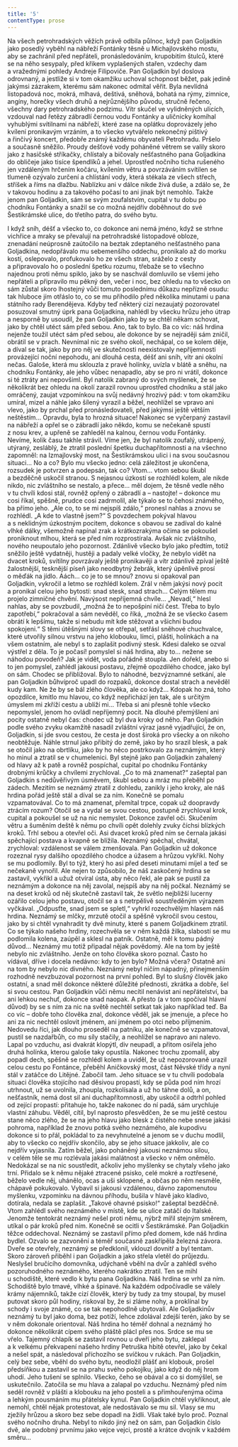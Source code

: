 ```yaml
---
title: '5'
contentType: prose
---
```


<section>

Na všech petrohradských věžích právě odbila půlnoc, když pan Goljadkin jako posedlý vyběhl na nábřeží Fontánky těsně u Michajlovského mostu, aby se zachránil před nepřáteli, pronásledováním, krupobitím štulců, které se na něho sesypaly, před křikem vyplašených stařen, vzdechy dam a vražednými pohledy Andreje Filipoviče. Pan Goljadkin byl doslova odrovnaný, a jestliže si v tom okamžiku uchoval schopnost běžet, pak jedině jakýmsi zázrakem, kterému sám nakonec odmítal věřit. Byla nevlídná listopadová noc, mokrá, mlhavá, deštivá, sněhová, bohatá na rýmy, zimnice, angíny, horečky všech druhů a nejrůznějšího původu, stručně řečeno, všechny dary petrohradského podzimu. Vítr skučel ve vylidněných ulicích, vzdouval nad řetězy zábradlí černou vodu Fontánky a uličnicky komíhal vyhublými svítilnami na nábřeží, které zase na oplátku doprovázely jeho kvílení pronikavým vrzáním, a to všecko vytvářelo nekonečný pištivý a řinčivý koncert, předobře známý každému obyvateli Petrohradu. Pršelo a současně sněžilo. Proudy dešťové vody poháněné větrem se valily skoro jako z hasičské stříkačky, chlístaly a bičovaly nešťastného pana Goljadkina do obličeje jako tisíce špendlíků a jehel. Uprostřed nočního ticha rušeného jen vzdáleným hrčením kočáru, kvílením větru a povrzáváním svítilen se tlumeně ozývalo zurčení a chlístání vody, která stékala ze všech střech, stříšek a říms na dlažbu. Nablízku ani v dálce nikde živá duše, a zdálo se, že v takovou hodinu a za takového počasí to ani jinak být nemohlo. Takže jenom pan Goljadkin, sám se svým zoufalstvím, cupital v tu dobu po chodníku Fontánky a snažil se co možná nejdřív doběhnout do své Šestikrámské ulice, do třetího patra, do svého bytu.

I když sníh, déšť a všecko to, co dokonce ani nemá jméno, když se strhne vichřice a mraky se převalují na petrohradské listopadové obloze, znenadání neúprosně zaútočilo na beztak zdeptaného nešťastného pana Goljadkina, nedopřávalo mu sebemenšího oddechu, pronikalo až do morku kostí, oslepovalo, profukovalo ho ze všech stran, sráželo z cesty a připravovalo ho o poslední špetku rozumu, třebaže se to všechno najednou proti němu spiklo, jako by se naschvál domluvilo se všemi jeho nepřáteli a připravilo mu pěkný den, večer i noc, bez ohledu na to všecko on sám zůstal skoro lhostejný vůči tomuto poslednímu důkazu nepřízně osudu: tak hluboce jím otřáslo to, co se mu přihodilo před několika minutami u pana státního rady Berendějeva. Kdyby teď některý cizí nezaujatý pozorovatel posuzoval smutný úprk pana Goljadkina, nahlédl by všecku hrůzu jeho útrap a nesporně by usoudil, že pan Goljadkin jako by se chtěl někam schovat, jako by chtěl utéct sám před sebou. Ano, tak to bylo. Ba co víc: náš hrdina nejenže toužil utéct sám před sebou, ale dokonce by se nejraději sám zničil, obrátil se v prach. Nevnímal nic ze svého okolí, nechápal, co se kolem děje, a díval se tak, jako by pro něj ve skutečnosti neexistovaly nepříjemnosti provázející noční nepohodu, ani dlouhá cesta, déšť ani sníh, vítr ani okolní nečas. Galoše, která mu sklouzla z pravé holínky, uvízla v blátě a sněhu, na chodníku Fontánky, ale jeho vůbec nenapadlo, aby se pro ni vrátil, dokonce si té ztráty ani nepovšiml. Byl natolik zabraný do svých myšlenek, že se několikrát bez ohledu na okolí zarazil rovnou uprostřed chodníku a stál jako omráčený, zaujat vzpomínkou na svůj nedávný hrozivý pád: v tom okamžiku umíral, mizel a náhle jako šílený vyrazil a běžel, neohlížel se vpravo ani vlevo, jako by prchal před pronásledovateli, před jakýmsi ještě větším neštěstím… Opravdu, byla to hrozná situace! Nakonec se vyčerpaný zastavil na nábřeží a opřel se o zábradlí jako někdo, komu se nečekaně spustí z nosu krev, a upřeně se zahleděl na kalnou, černou vodu Fontánky. Nevíme, kolik času takhle strávil. Víme jen, že byl natolik zoufalý, utrápený, utýraný, zesláblý, že ztratil poslední špetku duchapřítomnosti a na všechno zapomněl: na Izmajlovský most, na Šestikrámskou ulici i na svou současnou situaci… No a co? Bylo mu všecko jedno: celá záležitost je ukončena, rozsudek je potvrzen a podepsán, tak co? Vtom… vtom sebou škubl a bezděčně uskočil stranou. S nejasnou úzkostí se rozhlédl kolem, ale nikde nikdo, nic zvláštního se nestalo, a přece… měl dojem, že těsně vedle něho v tu chvíli kdosi stál, rovněž opřený o zábradlí a – nastojte! – dokonce mu cosi říkal, spěšně, prudce cosi zadrmolil, ale týkalo se to čehosi známého, ba přímo jeho. „Ale co, to se mi nejspíš zdálo,“ pronesl nahlas a znovu se rozhlédl. „A kde to vlastně jsem?“ S povzdechem pokýval hlavou a s neklidným úzkostným pocitem, dokonce s obavou se zadíval do kalné vlhké dálky, všemožně napínal zrak a krátkozrakýma očima se pokoušel proniknout mlhou, která se před ním rozprostírala. Avšak nic zvláštního, nového ne­upoutalo jeho pozornost. Zdánlivě všecko bylo jako předtím, totiž sněžilo ještě vydatněji, hustěji a padaly velké vločky, že nebylo vidět na dvacet kroků, svítilny povrzávaly ještě pronikavěji a vítr zdánlivě zpíval ještě žalostnější, tesknější píseň jako neodbytný žebrák, který úpěnlivě prosí o měďák na jídlo. Aách… co je to se mnou? znovu si opakoval pan Goljadkin, vykročil a letmo se rozhlédl kolem. Zrál v něm jakýsi nový pocit a pronikal celou jeho bytostí: snad stesk, snad strach… Celým tělem mu projelo zimničné chvění. Navýsost nepříjemná chvíle… „Nevadí,“ hlesl nahlas, aby se povzbudil, „možná že to nepošpiní ničí čest. Třeba to bylo zapotřebí,“ pokračoval a sám nevěděl, co říká, „možná že se všecko časem obrátí k lepšímu, takže si nebudu mít kde stěžovat a všichni budou spokojeni.“ S těmi útěšnými slovy se otřepal, setřásl sněhové chuchvalce, které utvořily silnou vrstvu na jeho klobouku, límci, plášti, holínkách a na všem ostatním, ale nebyl s to zaplašit podivný stesk. Kdesi daleko se ozval výstřel z děla. To je počasí! pomyslel si náš hrdina, aby to… nežene se náhodou povodeň? Jak je vidět, voda pořádně stoupla. Jen dořekl, anebo si to jen pomyslel, zahlédl jakousi postavu, zřejmě opozdilého chodce, jako byl on sám. Chodec se přibližoval. Bylo to náhodné, bezvýznamné setkání, ale pan Goljadkin bůhvíproč upadl do rozpaků, dokonce dostal strach a nevěděl kudy kam. Ne že by se bál zlého člověka, ale co když… Kdopak ho zná, toho opozdilce, kmitlo mu hlavou, co když nepřichází jen tak, ale s určitým úmyslem mi zkříží cestu a ublíží mi… Třeba si ani přesně tohle všecko nepomyslel, jenom ho ovládl nepříjemný pocit. Na dlouhé přemýšlení ani pocity ostatně nebyl čas: chodec už byl dva kroky od něho. Pan Goljadkin podle svého zvyku okamžitě nasadil zvláštní výraz jasně vyjadřující, že on, Goljadkin, si jde svou cestou, že cesta je dost široká pro všecky a on nikoho neobtěžuje. Náhle strnul jako přibitý do země, jako by ho srazil blesk, a pak se otočil jako na obrtlíku, jako by ho něco postrkovalo za neznámým, který ho minul a ztratil se v chumelenici. Byl stejně jako pan Goljad­kin zahalený od hlavy až k patě a rovněž pospíchal, cupital po chodníku Fontánky drobnými krůčky a chvílemi zrychloval. „Co to má znamenat?“ zašeptal pan Goljadkin s nedůvěřivým úsměvem, škubl sebou a mráz mu přeběhl po zádech. Mezitím se neznámý ztratil z dohledu, zanikly i jeho kroky, ale náš hrdina pořád ještě stál a díval se za ním. Konečně se pomalu vzpamatovával. Co to má znamenat, přemítal trpce, copak už doopravdy ztrácím rozum? Otočil se a vydal se svou cestou, postupně zrychloval krok, cupital a pokoušel se už na nic nemyslet. Dokonce zavřel oči. Skučením větru a šuměním deště k němu po chvíli opět dolehly zvuky číchsi blízkých kroků. Trhl sebou a otevřel oči. Asi dvacet kroků před ním se černala jakási spěchající postava a kvapně se blížila. Neznámý spěchal, chvátal, zrychloval: vzdálenost se válem zmenšovala. Pan Goljadkin už dokonce rozeznal rysy dalšího opozdilého chodce a úžasem a hrůzou vykřikl. Nohy se mu podlomily. Byl to týž, který ho asi před deseti minutami míjel a teď se nečekaně vynořil. Ale nejen to způsobilo, že náš zaskočený hrdina se zastavil, vykřikl a užuž otvíral ústa, aby něco řekl, ale pak se pustil za neznámým a dokonce na něj zavolal, nejspíš aby na něj počkal. Neznámý se na deset kroků od něj skutečně zastavil tak, že světlo nejbližší lucerny ozářilo celou jeho postavu, otočil se a s netrpělivě soustředěným výrazem vyčkával. „Odpusťte, snad jsem se spletl,“ vyhrkl rozechvělým hlasem náš hrdina. Neznámý se mlčky, mrzutě otočil a spěšně vykročil svou cestou, jako by si chtěl vynahradit ty dvě minuty, které s panem Goljadkinem ztratil. Co se týkalo našeho hrdiny, rozechvěla se v něm každá žilka, slabostí se mu podlomila kolena, zaúpěl a sklesl na patník. Ostatně, měl k tomu pádný důvod… Neznámý mu totiž připadal nějak povědomý. Ale na tom by ještě nebylo nic zvláštního. Jenže on toho člověka skoro poznal. Často ho vídával, dříve i docela nedávno: kdy to jen bylo? Možná včera? Ostatně ani na tom by nebylo nic divného. Neznámý nebyl ničím nápadný, přinejmenším rozhodně nevzbuzoval pozornost na první pohled. Byl to slušný člověk jako ostatní, a snad měl dokonce některé důležité přednosti, zkrátka a dobře, šel si svou cestou. Pan Goljadkin vůči němu necítil nenávist ani nepřátelství, ba ani lehkou nechuť, dokonce snad naopak. A přesto (a v tom spočíval hlavní důvod) by se s ním za nic na světě nechtěl setkat tak jako například teď. Ba co víc – dobře toho člověka znal, dokonce věděl, jak se jmenuje, a přece ho ani za nic nechtěl oslovit jménem, ani jménem po otci nebo příjmením. Nedovedu říci, jak dlouho proseděl na patníku, ale konečně se vzpamatoval, pustil se nazdařbůh, co mu síly stačily, a neohlížel se napravo ani nalevo. Lapal po vzduchu, asi dvakrát klopýtl, div neupadl, a přitom osiřela jeho druhá holínka, kterou galoše taky opustila. Nakonec trochu zpomalil, aby popadl dech, spěšně se rozhlédl kolem a uviděl, že už nepozorovaně urazil celou cestu po Fontánce, přeběhl Aničkovský most, část Něvské třídy a nyní stál v zatáčce do Litějné. Zabočil tam. Jeho situace se v tu chvíli podobala situaci člověka stojícího nad děsivou propastí, kdy se půda pod ním hrozí utrhnout, už se uvolnila, zhoupla, rozkolísala a už ho táhne dolů, a on, nešťastník, nemá dost sil ani duchapřítomnosti, aby uskočil a odtrhl pohled od zející propastí: přitahuje ho, takže nakonec do ní padá, sám urychluje vlastní záhubu. Věděl, cítil, byl naprosto přesvědčen, že se mu ještě cestou stane něco zlého, že se na jeho hlavu jako blesk z čistého nebe snese jakási pohroma, například že znovu potká svého neznámého, ale kupodivu dokonce si to přál, pokládal to za nevyhnutelné a jenom se v duchu modlil, aby to všecko co nejdřív skončilo, aby se jeho situace jakkoliv, ale co nejdřív vyjasnila. Zatím běžel, jako poháněný jakousi neznámou silou, v celém těle se mu rozlévala jakási malátnost a všecko v něm oněmělo. Nedokázal se na nic soustředit, ačkoliv jeho myšlenky se chytaly všeho jako trní. Přidalo se k němu nějaké ztracené psisko, celé mokré a roztřesené, běželo vedle něj, uhánělo, ocas a uši sklopené, a občas po něm nesměle, chápavě pokukovalo. Vybavil si jakousi vzdálenou, dávno zapomenutou myšlenku, vzpomínku na dávnou příhodu, bušila v hlavě jako kladivo, dotírala, nedala se zaplašit. „Takové ohavné psisko!“ zašeptal bezděčně. Vtom zahlédl svého neznámého v místě, kde se ulice zatáčí do Italské. Jenomže tentokrát neznámý nešel proti němu, nýbrž mířil stejným směrem, utíkal o pár kroků před ním. Konečně se ocitli v Šestikrámské. Pan Goljadkin těžce oddechoval. Neznámý se zastavil přímo před domem, kde náš hrdina bydlel. Ozvalo se zazvonění a téměř současně zaskřípěla železná závora. Dveře se otevřely, neznámý se předklonil, vklouzl dovnitř a byl tentam. Skoro zároveň přiběhl i pan Goljadkin a jako střela vletěl do průjezdu. Neslyšel bručícího domovníka, udýchaně vběhl na dvůr a zahlédl svého pozoruhodného neznámého, kterého nakrátko ztratil. Ten se mihl u schodiště, které vedlo k bytu pana Goljad­kina. Náš hrdina se vrhl za ním. Schodiště bylo tmavé, vlhké a špinavé. Na každém odpočívadle se válely krámy nájemníků, takže cizí člověk, který by tudy za tmy stoupal, by musel putovat skoro půl hodiny, riskoval by, že si zláme nohy, a proklínal by schody i svoje známé, co se tak nepohodlně ubytovali. Ale Goljadkinův neznámý tu byl jako doma, bez potíží, lehce zdolával zdejší terén, jako by se v něm dokonale orientoval. Náš hrdina ho téměř dohnal a neznámý ho dokonce několikrát cípem svého pláště plácl přes nos. Srdce se mu se vřelo. Tajemný chlapík se zastavil rovnou u dveří jeho bytu, zaklepal a k velkému překvapení našeho hrdiny Petruška hbitě otevřel, jako by čekal a nešel spát, a následoval příchozího se svíčkou v rukách. Pan Goljadkin, celý bez sebe, vběhl do svého bytu, neodložil plášť ani klobouk, prošel předsíňkou a zastavil se na prahu svého pokojíku, jako když do něj hrom uhodí. Jeho tušení se splnilo. Všecko, čeho se obával a co si domýšlel, se uskutečnilo. Zatočila se mu hlava a zalapal po vzduchu. Neznámý před ním seděl rovněž v plášti a klobouku na jeho posteli a s přimhouřenýma očima a lehkým pousmáním mu přátelsky kynul. Pan Goljadkin chtěl vykřiknout, ale nemohl, chtěl nějak protestovat, ale nedostávalo se mu sil. Vlasy se mu zježily hrůzou a skoro bez sebe dopadl na židli. Však také bylo proč. Poznal svého nočního druha. Nebyl to nikdo jiný než on sám, pan Goljadkin číslo dvě, ale podobný prvnímu jako vejce vejci, prostě a krátce dvojník v každém směru…

</section>
